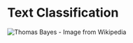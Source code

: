 # Text Classification

![[Thomas Bayes](https://en.wikipedia.org/wiki/Thomas_Bayes) - Image from Wikipedia](https://upload.wikimedia.org/wikipedia/commons/d/d4/Thomas_Bayes.gif)
